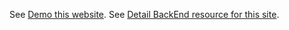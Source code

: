 See [Demo this website](https://niklab.cf/).
See [Detail BackEnd resource  for this site](https://github.com/vshuy/nik).
